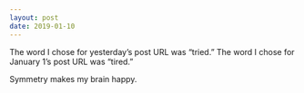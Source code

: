 ```yaml
---
layout: post
date: 2019-01-10
---
```


The word I chose for yesterday’s post URL was “tried.” The word I chose for January 1’s post URL was “tired.”

Symmetry makes my brain happy. 
